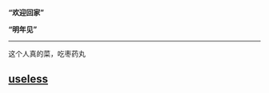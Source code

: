 
**“欢迎回家”**


 
 **“明年见”**
 
 ***
 这个人真的菜，吃枣药丸
 
## [useless](https://www.luogu.com.cn/paste/ydowwzm8)
